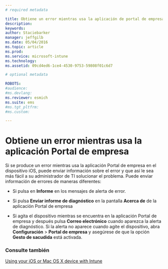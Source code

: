 ```yaml
---
# required metadata

title: Obtiene un error mientras usa la aplicación de portal de empresa | Microsoft Intune
description:
keywords:
author: Staciebarker
manager: jeffgilb
ms.date: 05/04/2016
ms.topic: article
ms.prod:
ms.service: microsoft-intune
ms.technology:
ms.assetid: 09cd4ed6-1ce4-4530-9753-59808f01c6d7

# optional metadata

ROBOTS:
#audience:
#ms.devlang:
ms.reviewer: esmich
ms.suite: ems
#ms.tgt_pltfrm:
#ms.custom:

---
```



# Obtiene un error mientras usa la aplicación Portal de empresa

Si se produce un error mientras usa la aplicación Portal de empresa en el dispositivo iOS, puede enviar información sobre el error y que así le sea más fácil a su administrador de TI solucionar el problema. Puede enviar información de errores de maneras diferentes:

-   Si pulsa en **Informe** en los mensajes de alerta de error.

-   Si pulsa **Enviar informe de diagnóstico** en la pantalla **Acerca de** de la aplicación Portal de empresa

-   Si agita el dispositivo mientras se encuentra en la aplicación Portal de empresa y después pulsa **Correo electrónico** cuando aparezca la alerta de diagnóstico. Si la alerta no aparece cuando agite el dispositivo, abra **Configuración** &gt; **Portal de empresa** y asegúrese de que la opción **Gesto de sacudida** está activada.


### Consulte también
[Using your iOS or Mac OS X device with Intune](using-your-ios-or-mac-os-x-device-with-intune.md)

<!--HONumber=Jun16_HO1-->


